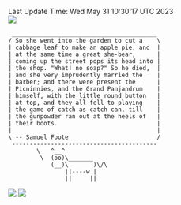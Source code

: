 Last Update Time: 
Wed May 31 10:30:17 UTC 2023
<br>![](https://img.shields.io/badge/%E5%A4%A7%E5%AE%B6-%E5%AE%89%E5%AE%89-green)<br>
```
 _________________________________________
/ So she went into the garden to cut a    \
| cabbage leaf to make an apple pie; and  |
| at the same time a great she-bear,      |
| coming up the street pops its head into |
| the shop. "What! no soap?" So he died,  |
| and she very imprudently married the    |
| barber; and there were present the      |
| Picninnies, and the Grand Panjandrum    |
| himself, with the little round button   |
| at top, and they all fell to playing    |
| the game of catch as catch can, till    |
| the gunpowder ran out at the heels of   |
| their boots.                            |
|                                         |
\ -- Samuel Foote                         /
 -----------------------------------------
        \   ^__^
         \  (oo)\_______
            (__)\       )\/\
                ||----w |
                ||     ||
```
![](https://github-readme-stats.vercel.app/api?username=chenlitw)
![](https://github-readme-stats.vercel.app/api/top-langs/?username=chenlitw)
